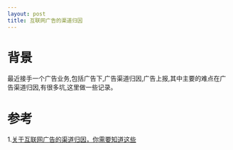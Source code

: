```yaml
---
layout: post
title: 互联网广告的渠道归因
---
```


# 背景
最近接手一个广告业务,包括广告下,广告渠道归因,广告上报,其中主要的难点在广告渠道归因,有很多坑,这里做一些记录。

# 参考
1.[关于互联网广告的渠道归因，你需要知道这些](https://zhuanlan.zhihu.com/p/259274164)